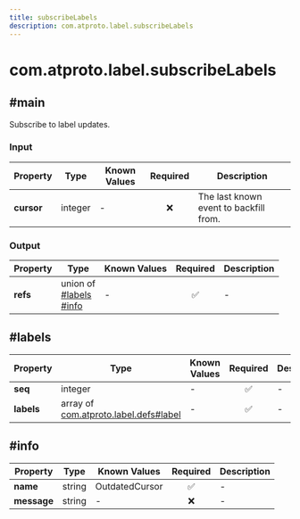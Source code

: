 ```yaml
---
title: subscribeLabels
description: com.atproto.label.subscribeLabels
---
```


# com.atproto.label.subscribeLabels

## #main

Subscribe to label updates.

### Input

| Property | Type | Known Values | Required | Description |
| --- | --- | --- | :---: | --- |
| **cursor** | integer | - | ❌ | The last known event to backfill from. |

### Output

| Property | Type | Known Values | Required | Description |
| --- | --- | --- | :---: | --- |
| **refs** | union of <br/>[#labels](#labels)<br/>[#info](#info) | - | ✅ | - |

## #labels

| Property | Type | Known Values | Required | Description |
| --- | --- | --- | :---: | --- |
| **seq** | integer | - | ✅ | - |
| **labels** | array of [com.atproto.label.defs#label](../../../../lexicons/com/atproto/label/defs.md#label) | - | ✅ | - |

## #info

| Property | Type | Known Values | Required | Description |
| --- | --- | --- | :---: | --- |
| **name** | string | OutdatedCursor | ✅ | - |
| **message** | string | - | ❌ | - |
